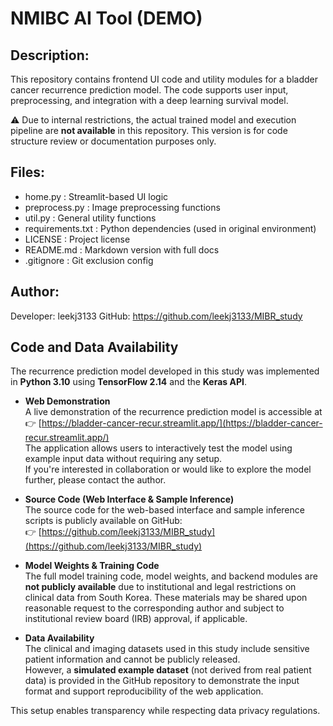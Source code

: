 # NMIBC AI Tool (DEMO)


## Description:

This repository contains frontend UI code and utility modules for a bladder cancer recurrence prediction model.
The code supports user input, preprocessing, and integration with a deep learning survival model.

⚠️ Due to internal restrictions, the actual trained model and execution pipeline are **not available** in this repository.
This version is for code structure review or documentation purposes only.

## Files:

- home.py            : Streamlit-based UI logic
- preprocess.py      : Image preprocessing functions
- util.py            : General utility functions
- requirements.txt   : Python dependencies (used in original environment)
- LICENSE            : Project license
- README.md          : Markdown version with full docs
- .gitignore         : Git exclusion config

## Author:

Developer: leekj3133
GitHub: https://github.com/leekj3133/MIBR_study

## Code and Data Availability

The recurrence prediction model developed in this study was implemented in **Python 3.10** using **TensorFlow 2.14** and the **Keras API**.

- **Web Demonstration**  
  A live demonstration of the recurrence prediction model is accessible at  
  👉 [https://bladder-cancer-recur.streamlit.app/](https://bladder-cancer-recur.streamlit.app/)  
  The application allows users to interactively test the model using example input data without requiring any setup.  
  If you're interested in collaboration or would like to explore the model further, please contact the author.
  
- **Source Code (Web Interface & Sample Inference)**  
  The source code for the web-based interface and sample inference scripts is publicly available on GitHub:  
  👉 [https://github.com/leekj3133/MIBR_study](https://github.com/leekj3133/MIBR_study)

- **Model Weights & Training Code**  
  The full model training code, model weights, and backend modules are **not publicly available** due to institutional and legal restrictions on clinical data from South Korea. These materials may be shared upon reasonable request to the corresponding author and subject to institutional review board (IRB) approval, if applicable.

- **Data Availability**  
  The clinical and imaging datasets used in this study include sensitive patient information and cannot be publicly released.  
  However, a **simulated example dataset** (not derived from real patient data) is provided in the GitHub repository to demonstrate the input format and support reproducibility of the web application.

This setup enables transparency while respecting data privacy regulations.
